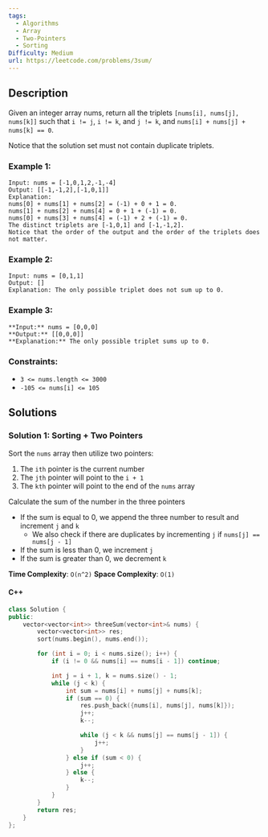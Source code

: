 ```yaml
---
tags:
  - Algorithms
  - Array
  - Two-Pointers
  - Sorting
Difficulty: Medium
url: https://leetcode.com/problems/3sum/
---
```

## Description
Given an integer array nums, return all the triplets `[nums[i], nums[j], nums[k]]` such that `i != j`, `i != k`, and `j != k`, and `nums[i] + nums[j] + nums[k] == 0`.

Notice that the solution set must not contain duplicate triplets.

### Example 1:
```
Input: nums = [-1,0,1,2,-1,-4]
Output: [[-1,-1,2],[-1,0,1]]
Explanation: 
nums[0] + nums[1] + nums[2] = (-1) + 0 + 1 = 0.
nums[1] + nums[2] + nums[4] = 0 + 1 + (-1) = 0.
nums[0] + nums[3] + nums[4] = (-1) + 2 + (-1) = 0.
The distinct triplets are [-1,0,1] and [-1,-1,2].
Notice that the order of the output and the order of the triplets does not matter.
```

### Example 2:
```
Input: nums = [0,1,1]
Output: []
Explanation: The only possible triplet does not sum up to 0.
```

### Example 3:
```
**Input:** nums = [0,0,0]
**Output:** [[0,0,0]]
**Explanation:** The only possible triplet sums up to 0.
```
### Constraints:
- `3 <= nums.length <= 3000`
- `-105 <= nums[i] <= 105`

## Solutions

### Solution 1: Sorting + Two Pointers

Sort the `nums` array then utilize two pointers:
1. The `ith` pointer is the current number
2. The `jth` pointer will point to the `i + 1`
3. The `kth` pointer will point to the end of the `nums` array

Calculate the sum of the number in the three pointers
- If the sum is equal to 0, we append the three number to result and increment `j` and `k`
	- We also check if there are duplicates by incrementing `j` if `nums[j] == nums[j - 1]`
- If the sum is less than 0, we increment `j`
- If the sum is greater than 0, we decrement `k`

**Time Complexity**: `O(n^2)`
**Space Complexity**: `O(1)`
#### C++
```cpp
class Solution {
public:
    vector<vector<int>> threeSum(vector<int>& nums) {
        vector<vector<int>> res; 
        sort(nums.begin(), nums.end()); 

        for (int i = 0; i < nums.size(); i++) {
            if (i != 0 && nums[i] == nums[i - 1]) continue; 

            int j = i + 1, k = nums.size() - 1; 
            while (j < k) {
                int sum = nums[i] + nums[j] + nums[k]; 
                if (sum == 0) {
                    res.push_back({nums[i], nums[j], nums[k]}); 
                    j++; 
                    k--; 

                    while (j < k && nums[j] == nums[j - 1]) {
                        j++; 
                    }
                } else if (sum < 0) {
                    j++; 
                } else {
                    k--; 
                }
            }
        }
        return res; 
    }
};
```